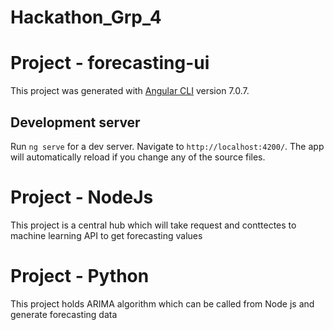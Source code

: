 # Hackathon_Grp_4


# Project - forecasting-ui
  
This project was generated with [Angular CLI](https://github.com/angular/angular-cli) version 7.0.7.

## Development server

Run `ng serve` for a dev server. Navigate to `http://localhost:4200/`. The app will automatically reload if you change any of the source files.



# Project - NodeJs
	
This project is a central hub which will take request and conttectes to machine learning API to get forecasting values

# Project - Python

This project holds ARIMA algorithm which can be called from Node js and generate forecasting data
	

